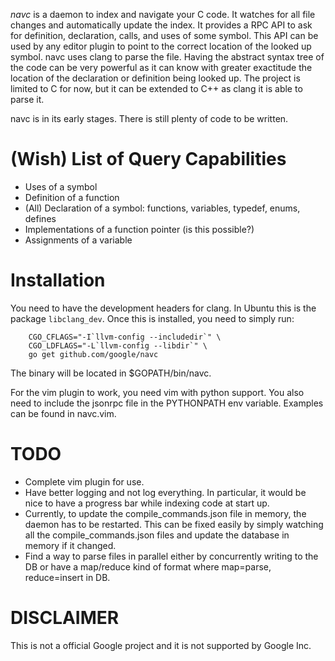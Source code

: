 *navc* is a daemon to index and navigate your C code. It watches for all file
changes and automatically update the index. It provides a RPC API to ask for
definition, declaration, calls, and uses of some symbol. This API can be used
by any editor plugin to point to the correct location of the looked up symbol.
navc uses clang to parse the file. Having the abstract syntax tree of the code
can be very powerful as it can know with greater exactitude the location of the
declaration or definition being looked up. The project is limited to C for now,
but it can be extended to C++ as clang it is able to parse it.

navc is in its early stages. There is still plenty of code to be written.

(Wish) List of Query Capabilities
=================================
* Uses of a symbol
* Definition of a function
* (All) Declaration of a symbol: functions, variables, typedef, enums, defines
* Implementations of a function pointer (is this possible?)
* Assignments of a variable

Installation
============
You need to have the development headers for clang. In Ubuntu this is the
package ``libclang_dev``. Once this is installed, you need to simply run:

```
	CGO_CFLAGS="-I`llvm-config --includedir`" \
	CGO_LDFLAGS="-L`llvm-config --libdir`" \
	go get github.com/google/navc
```

The binary will be located in $GOPATH/bin/navc.

For the vim plugin to work, you need vim with python support. You also need to
include the jsonrpc file in the PYTHONPATH env variable. Examples can be found
in navc.vim.

TODO
====
* Complete vim plugin for use.
* Have better logging and not log everything. In particular, it would be nice
  to have a progress bar while indexing code at start up.
* Currently, to update the compile\_commands.json file in memory, the daemon
  has to be restarted. This can be fixed easily by simply watching all the
  compile\_commands.json files and update the database in memory if it changed.
* Find a way to parse files in parallel either by concurrently writing to the
  DB or have a map/reduce kind of format where map=parse, reduce=insert in DB.

DISCLAIMER
==========
This is not a official Google project and it is not supported by Google Inc.

